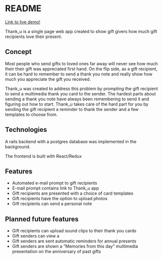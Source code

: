 # README

[Link to live demo!]()

Thank_u is a single page web app created to show gift givers how much gift recipients love their present.

## Concept
Most people who send gifts to loved ones far away will never see how much their their gift was appreciated first hand. On the flip side, as a gift recipient, it can be hard to remember to send a thank you note and really show how much you appreciate the gift you received.

Thank_u was created to address this problem by prompting the gift recipient to send a multimedia thank you card to the sender. The hardest parts about sending a thank you note have always been remembering to send it and figuring out how to start. Thank_u takes care of the hard part for you by sending the gift recipient a reminder to thank the sender and a few templates to choose from.

## Technologies
A rails backend with a postgres database was implemented in the background.

The frontend is built with React/Redux

## Features
* Automated e-mail prompt to gift recipients
* E-mail prompt contains link to Thank_u app
* Gift recipients are presented with a choice of card templates
* Gift recipients have the option to upload photos
* Gift recipients can send a personal note

## Planned future features
* Gift recipients can upload sound clips to their thank you cards
* Gift senders can view a
* Gift senders are sent automatic reminders for annual presents
* Gift senders are shown a "Memories from this day" multimedia presentation on the anniversary of past gifts
